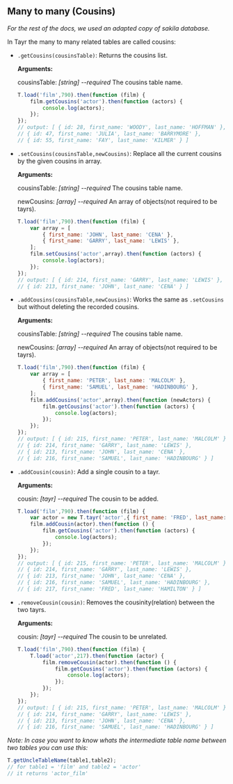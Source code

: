 ## Many to many (Cousins)

*For the rest of the docs, we used an adapted copy of sakila database.*

In Tayr the many to many related tables are called cousins:

- `.getCousins(cousinsTable)`: Returns the cousins list.

    **Arguments:**

    cousinsTable: *[string] --required* The cousins table name.

    ```javascript
    T.load('film',790).then(function (film) {
        film.getCousins('actor').then(function (actors) {
            console.log(actors);
        });
    });
    // output: [ { id: 28, first_name: 'WOODY', last_name: 'HOFFMAN' },
    // { id: 47, first_name: 'JULIA', last_name: 'BARRYMORE' },
    // { id: 55, first_name: 'FAY', last_name: 'KILMER' } ]
    ```
- `.setCousins(cousinsTable,newCousins)`: Replace all the current cousins by the given cousins in array.

    **Arguments:**

    cousinsTable: *[string] --required* The cousins table name.

    newCousins: *[array] --required* An array of objects(not required to be tayrs).

    ```javascript
    T.load('film',790).then(function (film) {
        var array = [
            { first_name: 'JOHN', last_name: 'CENA' },
            { first_name: 'GARRY', last_name: 'LEWIS' },
        ];
        film.setCousins('actor',array).then(function (actors) {
            console.log(actors);
        });
    });
    // output: [ { id: 214, first_name: 'GARRY', last_name: 'LEWIS' },
    // { id: 213, first_name: 'JOHN', last_name: 'CENA' } ]
    ```
- `.addCousins(cousinsTable,newCousins)`: Works the same as `.setCousins` but without deleting the recorded cousins.

    **Arguments:**

    cousinsTable: *[string] --required* The cousins table name.

    newCousins: *[array] --required* An array of objects(not required to be tayrs).

    ```javascript
    T.load('film',790).then(function (film) {
        var array = [
            { first_name: 'PETER', last_name: 'MALCOLM' },
            { first_name: 'SAMUEL', last_name: 'HADINBOURG' },
        ];
        film.addCousins('actor',array).then(function (newActors) {
            film.getCousins('actor').then(function (actors) {
                console.log(actors);
            });
        });
    });
    // output: [ { id: 215, first_name: 'PETER', last_name: 'MALCOLM' },
    // { id: 214, first_name: 'GARRY', last_name: 'LEWIS' },
    // { id: 213, first_name: 'JOHN', last_name: 'CENA' },
    // { id: 216, first_name: 'SAMUEL', last_name: 'HADINBOURG' } ]
    ```
- `.addCousin(cousin)`: Add a single cousin to a tayr.

    **Arguments:**

    cousin: *[tayr] --required* The cousin to be added.

    ```javascript
    T.load('film',790).then(function (film) {
        var actor = new T.tayr('actor',{ first_name: 'FRED', last_name: 'HAMILTON' });
        film.addCousin(actor).then(function () {
            film.getCousins('actor').then(function (actors) {
                console.log(actors);
            });
        });
    });
    // output: [ { id: 215, first_name: 'PETER', last_name: 'MALCOLM' },
    // { id: 214, first_name: 'GARRY', last_name: 'LEWIS' },
    // { id: 213, first_name: 'JOHN', last_name: 'CENA' },
    // { id: 216, first_name: 'SAMUEL', last_name: 'HADINBOURG' },
    // { id: 217, first_name: 'FRED', last_name: 'HAMILTON' } ]
    ```
- `.removeCousin(cousin)`: Removes the cousinity(relation) between the two tayrs.

    **Arguments:**

    cousin: *[tayr] --required* The cousin to be unrelated.

    ```javascript
    T.load('film',790).then(function (film) {
        T.load('actor',217).then(function (actor) {
            film.removeCousin(actor).then(function () {
                film.getCousins('actor').then(function (actors) {
                    console.log(actors);
                });
            });
        });
    });
    // output: [ { id: 215, first_name: 'PETER', last_name: 'MALCOLM' },
    // { id: 214, first_name: 'GARRY', last_name: 'LEWIS' },
    // { id: 213, first_name: 'JOHN', last_name: 'CENA' },
    // { id: 216, first_name: 'SAMUEL', last_name: 'HADINBOURG' } ]
    ```

*Note: In case you want to know whats the intermediate table name between two tables you can use this:*
```javascript
T.getUncleTableName(table1,table2);
// for table1 = 'film' and table2 = 'actor'
// it returns 'actor_film'
```
